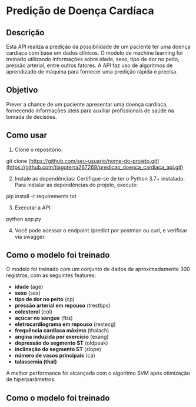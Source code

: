 # Predição de Doença Cardíaca


## Descrição
Esta API realiza a predição da possibilidade de um paciente ter uma doença cardíaca com base em dados clínicos. O modelo de machine learning foi treinado utilizando informações sobre idade, sexo, tipo de dor no peito, pressão arterial, entre outros fatores. A API faz uso de algoritmos de aprendizado de máquina para fornecer uma predição rápida e precisa.

## Objetivo
Prever a chance de um paciente apresentar uma doença cardíaca, fornecendo informações úteis para auxiliar profissionais de saúde na tomada de decisões.

## Como usar

1. Clone o repositório:

  git clone [https://github.com/seu-usuario/nome-do-projeto.git](https://github.com/tiagoterra267269/predicao_doenca_cardiaca_api.git)

2. Instale as dependências: Certifique-se de ter o Python 3.7+ instalado. Para instalar as dependências do projeto, execute:

  pip install -r requirements.txt

3. Executar a API:

  python app.py

4. Você pode acessar o endpoint /predict por postman ou curl, e verificar via swagger.

## Como o modelo foi treinado
O modelo foi treinado com um conjunto de dados de aproximadamente 300 registros, com as seguintes features:

- **idade** (age)
- **sexo** (sex)
- **tipo de dor no peito** (cp)
- **pressão arterial em repouso** (trestbps)
- **colesterol** (col)
- **açúcar no sangue** (fbs)
- **eletrocardiograma em repouso** (restecg)
- **frequência cardíaca máxima** (thalach)
- **angina induzida por exercício** (exang)
- **depressão do segmento ST** (oldpeak)
- **inclinação do segmento ST** (slope)
- **número de vasos principais** (ca)
- **talassemia (thal)**
  
A melhor performance foi alcançada com o algoritmo SVM após otimização de hiperparâmetros.

## Como o modelo foi treinado
